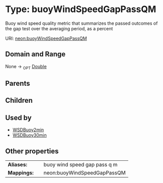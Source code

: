 
# Type: buoyWindSpeedGapPassQM


Buoy wind speed quality metric that summarizes the passed outcomes of the gap test over the averaging period, as a percent

URI: [neon:buoyWindSpeedGapPassQM](https://data.neonscience.org/buoyWindSpeedGapPassQM)


## Domain and Range

None ->  <sub>OPT</sub> [Double](types/Double.md)

## Parents


## Children


## Used by

 * [WSDBuoy2min](WSDBuoy2min.md)
 * [WSDBuoy30min](WSDBuoy30min.md)

## Other properties

|  |  |  |
| --- | --- | --- |
| **Aliases:** | | buoy wind speed gap pass q m |
| **Mappings:** | | neon:buoyWindSpeedGapPassQM |

